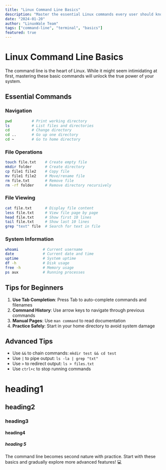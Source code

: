 ```yaml
---
title: "Linux Command Line Basics"
description: "Master the essential Linux commands every user should know"
date: "2024-01-20"
author: "LinuxWale Team"
tags: ["command-line", "terminal", "basics"]
featured: true
---
```


# Linux Command Line Basics

The command line is the heart of Linux. While it might seem intimidating at first, mastering these basic commands will unlock the true power of your system.

## Essential Commands

### Navigation

```bash
pwd         # Print working directory
ls          # List files and directories
cd          # Change directory
cd ..       # Go up one directory
cd ~        # Go to home directory
```

### File Operations

```bash
touch file.txt    # Create empty file
mkdir folder      # Create directory
cp file1 file2    # Copy file
mv file1 file2    # Move/rename file
rm file.txt       # Remove file
rm -rf folder     # Remove directory recursively
```

### File Viewing

```bash
cat file.txt      # Display file content
less file.txt     # View file page by page
head file.txt     # Show first 10 lines
tail file.txt     # Show last 10 lines
grep "text" file  # Search for text in file
```

### System Information

```bash
whoami           # Current username
date             # Current date and time
uptime           # System uptime
df -h            # Disk usage
free -h          # Memory usage
ps aux           # Running processes
```

## Tips for Beginners

1. **Use Tab Completion**: Press Tab to auto-complete commands and filenames
2. **Command History**: Use arrow keys to navigate through previous commands
3. **Manual Pages**: Use `man command` to read documentation
4. **Practice Safely**: Start in your home directory to avoid system damage

## Advanced Tips

- Use `&&` to chain commands: `mkdir test && cd test`
- Use `|` to pipe output: `ls -la | grep "txt"`
- Use `>` to redirect output: `ls > files.txt`
- Use `ctrl+c` to stop running commands

# heading1

## heading2

### heading3

#### heading4

##### heading 5

The command line becomes second nature with practice. Start with these basics and gradually explore more advanced features! 💻
